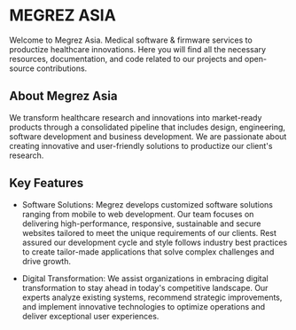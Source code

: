 # MEGREZ ASIA
Welcome to Megrez Asia. Medical software & firmware services to productize healthcare innovations. Here you will find all the necessary resources, documentation, and code related to our projects and open-source contributions.

## About Megrez Asia
We transform healthcare research and innovations into market-ready products through a consolidated pipeline that includes design, engineering, software development and business development. We are passionate about creating innovative and user-friendly solutions to productize our client's research.

## Key Features
* Software Solutions: Megrez develops customized software solutions ranging from mobile to web development. Our team focuses on delivering high-performance, responsive, sustainable and secure websites tailored to meet the unique requirements of our clients. Rest assured our development cycle and style follows industry best practices to create tailor-made applications that solve complex challenges and drive growth.

* Digital Transformation: We assist organizations in embracing digital transformation to stay ahead in today's competitive landscape. Our experts analyze existing systems, recommend strategic improvements, and implement innovative technologies to optimize operations and deliver exceptional user experiences.
